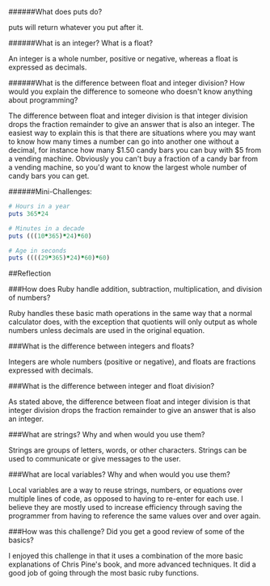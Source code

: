######What does puts do?

puts will return whatever you put after it.

######What is an integer? What is a float?

An integer is a whole number, positive or negative, whereas a float is expressed as decimals.

######What is the difference between float and integer division? How would you explain the difference to someone who doesn't know anything about programming?

The difference between float and integer division is that integer division drops the fraction remainder to give an answer that is also an integer. The easiest way to explain this is that there are situations where you may want to know how many times a number can go into another one without a decimal, for instance how many $1.50 candy bars you can buy with $5 from a vending machine. Obviously you can't buy a fraction of a candy bar from a vending machine, so you'd want to know the largest whole number of candy bars you can get.

######Mini-Challenges:

```ruby
# Hours in a year
puts 365*24

# Minutes in a decade
puts (((10*365)*24)*60)

# Age in seconds
puts ((((29*365)*24)*60)*60)
```

##Reflection

###How does Ruby handle addition, subtraction, multiplication, and division of numbers?

Ruby handles these basic math operations in the same way that a normal calculator does, with the exception that quotients will only output as whole numbers unless decimals are used in the original equation.

###What is the difference between integers and floats?

Integers are whole numbers (positive or negative), and floats are fractions expressed with decimals.

###What is the difference between integer and float division?

As stated above, the difference between float and integer division is that integer division drops the fraction remainder to give an answer that is also an integer.

###What are strings? Why and when would you use them?

Strings are groups of letters, words, or other characters. Strings can be used to communicate or give messages to the user.

###What are local variables? Why and when would you use them?

Local variables are a way to reuse strings, numbers, or equations over multiple lines of code, as opposed to having to re-enter for each use. I believe they are mostly used to increase efficiency through saving the programmer from having to reference the same values over and over again.

###How was this challenge? Did you get a good review of some of the basics?

I enjoyed this challenge in that it uses a combination of the more basic explanations of Chris Pine's book, and more advanced techniques. It did a good job of going through the most basic ruby functions.
